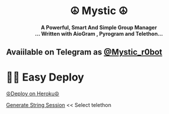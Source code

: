 
<h1 align="center"><b> ☮️ Mystic ☮️ </b></h1>

<h4 align="center">A Powerful, Smart And Simple Group Manager <br> ... Written with AioGram , Pyrogram and Telethon...</h4>
<p align='center'>

 ## Avaiilable on Telegram as  [@Mystic_r0bot](https://t.me/Mystic_r0bot)

 # 🏃‍♂️ Easy Deploy 

 [☮️Deploy on Heroku☮️](https://heroku.com/deploy?template=https://github.com/xark0047/Mystic.git)

[Generate String Session](https://replit.com/@SpEcHiDe/GenerateStringSession)  << Select telethon

 

 
